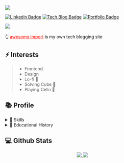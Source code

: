 <div align=left>
<a href="https://github.com/createhb21">
<img align="center" src="https://hits.seeyoufarm.com/api/count/incr/badge.svg?url=https%3A%2F%2Fgithub.com%2Fcreatehb21%2Fhit-counter&count_bg=%2379C83D&title_bg=%23555555&icon=freebsd.svg&icon_color=%23E7E7E7&title=hits&edge_flat=false" />
</a>
<p>
  
[![Linkedin Badge](https://img.shields.io/badge/-LinkedIn-blue?style=flat-square&logo=Linkedin&logoColor=white&link=https://www.linkedin.com/in/hyobum-lee/)](https://www.linkedin.com/in/hyobum-lee/)
[![Tech Blog Badge](http://img.shields.io/badge/-Notion-black?style=flat-square&logo=Notion&link=https://www.notion.so/createhb21-s-home-2c385f632f544189a797c4145aa784f6/)](https://www.notion.so/createhb21-s-home-2c385f632f544189a797c4145aa784f6/)
[![Portfolio Badge](https://img.shields.io/badge/-Portfolio-d13232?logoWidth=15&logoColor=white&link=https://www.notion.so/Createhb21-5148f13d70c2487491d6025888079f40)](https://www.notion.so/Createhb21-5148f13d70c2487491d6025888079f40)  
  
<img src="https://user-images.githubusercontent.com/80245801/151391267-c4257fbd-b187-4f68-b798-70c5a72ccbb5.svg" /> <br />

👆 <a href='https://awesomeimport.site/' target='_blank' style='color:#ff0a00'>awesome import</a>
is my own tech blogging site 

  
</div>

<h2 align="left">⚡ Interests</h2>  

> - Frontend
> - Design 
> - Lo-fi 🧸
> - Solving Cube 🧶
> - Playing Cello 🎻

## :books: Profile

<details><summary>🌱  Skills</summary><div markdown="1">
<p align="left">
<img src="https://raw.githubusercontent.com/github/explore/80688e429a7d4ef2fca1e82350fe8e3517d3494d/topics/javascript/javascript.png" alt="javascript" width="40" height="40"/>
<img src="https://github.com/devicons/devicon/blob/master/icons/typescript/typescript-plain.svg" width="40" height="40"/> 
<img src="https://github.com/devicons/devicon/blob/master/icons/react/react-original.svg" alt="react" width="40" height="40"/>
<img src="https://github.com/devicons/devicon/blob/master/icons/nextjs/nextjs-line.svg" width="40" height="40"/> 
<img src="https://github.com/devicons/devicon/blob/master/icons/github/github-original.svg" width="40" height="40"/> 
<img src="https://github.com/devicons/devicon/blob/master/icons/redux/redux-original.svg" width="40" height="40"/> 
<img src="https://user-images.githubusercontent.com/80245801/144755778-298733fb-95e9-454c-8c22-ee96d7a57693.png" width="40" height="40"/> 
</p>

</div></details>
 
</div></details>

<details><summary>🌱  Educational History</summary><div markdown="1">

>   
>> **Kwangwoon University**(Nowon-gu, Seoul)  
>> College of Law  
>>> Sub-Major : Software & Business Administration

</div></details>
 
<h2 align="left">💻 Github Stats</h2>

<div align=center>
<a href="https://github.com/leesk212/createhb21.github.io">
  <img src="https://github-readme-stats.vercel.app/api?username=createhb21&line_height=27&show_icons=true&hide_border=true&theme=dark" witdh="300" height="auto" />

  <img src="http://commitcombo.com/get?user=createhb21&theme=DeepOcean-mini" width = "320" height = "auto"/>
</a>
</div>
</div></details>
  
  

